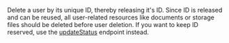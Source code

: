 Delete a user by its unique ID, thereby releasing it's ID.
Since ID is released and can be reused, all user-related resources like documents or storage files should be deleted before user deletion.
If you want to keep ID reserved, use the [updateStatus](https://appwrite.io/docs/server/users#usersUpdateStatus) endpoint instead.

